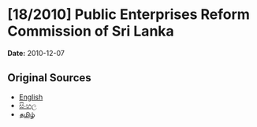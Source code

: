 # [18/2010] Public Enterprises Reform Commission of Sri Lanka

**Date:** 2010-12-07

## Original Sources

- [English](https://documents.gov.lk/view/acts/2010/12/18-2010_E.pdf)
- [සිංහල](https://documents.gov.lk/view/acts/2010/12/18-2010_S.pdf)
- [தமிழ்](https://documents.gov.lk/view/acts/2010/12/18-2010_T.pdf)
